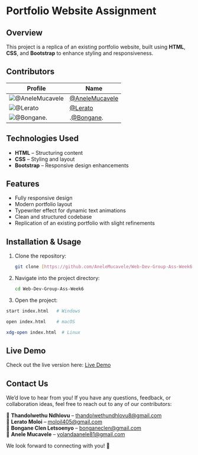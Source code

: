 # Portfolio Website Assignment  

## Overview  
This project is a replica of an existing portfolio website, built using **HTML**, **CSS**, and **Bootstrap** to enhance styling and responsiveness.  

## Contributors  

| Profile | Name |
|---------|------|
| ![@AneleMucavele](https://github.com/AneleMucavele.png?size=25) | [@AneleMucavele](https://github.com/AneleMucavele) |
| ![@Lerato](https://github.com/your-github-username.png?size=25) | [@Lerato](https://github.com/the7thsage376) |
| ![@Bongane](https://github.com/Bongane0606.png?size=25). | .[@Bongane](https://github.com/Bongane0606). |

## Technologies Used  
- **HTML** – Structuring content  
- **CSS** – Styling and layout  
- **Bootstrap** – Responsive design enhancements  

## Features  
- Fully responsive design  
- Modern portfolio layout  
- Typewriter effect for dynamic text animations
- Clean and structured codebase  
- Replication of an existing portfolio with slight refinements  

## Installation & Usage  
1. Clone the repository:
   
   ```bash
   git clone [https://github.com/AneleMucavele/Web-Dev-Group-Ass-Week6.git]
   ```
3. Navigate into the project directory:
   ```bash
   cd Web-Dev-Group-Ass-Week6
   
4. Open the project:

```bash
start index.html   # Windows
   ```
```bash
open index.html    # macOS
```
```bash  
xdg-open index.html  # Linux
```  

## Live Demo
Check out the live version here: [Live Demo](https://anelemucavele.github.io/Web-Dev-Group-Ass-Week6/)


 ## Contact Us  

We’d love to hear from you! If you have any questions, feedback, or collaboration ideas, feel free to reach out to any of our contributors:  

📧 **Thandolwethu Ndhlovu** – [thandolwethundhlovu8@gmail.com](mailto:thandolwethundhlovu8@gmail.com)  
📧 **Lerato Moloi** – [moloil405@gmail.com](mailto:moloil405@gmail.com)  
📧 **Bongane Clen Letsoenyo** – [bonganeclen@gmail.com](mailto:bonganeclen@gmail.com)  
📧 **Anele Mucavele** – [yolandaanele81@gmail.com](mailto:yolandaanele81@gmail.com)  

We look forward to connecting with you! 🚀  
